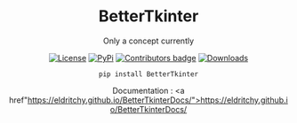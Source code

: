 <div align="center">
  
# BetterTkinter

Only a concept currently

[![License](https://img.shields.io/badge/License-MIT-blue)](https://github.com/Eldritchy/BetterTkinter#license)  [![PyPi](https://img.shields.io/badge/PyPi%20Link-FFFF00)](https://pypi.org/project/BetterTkinter/)  <a href="https://github.com/D-I-Projects/BetterTkinter/blob/master/CONTRIBUTING.md"> <img src="https://img.shields.io/github/contributors-anon/Eldritchy/BetterTkinter" alt="Contributors badge" /></a>  [![Downloads](https://static.pepy.tech/badge/BetterTkinter)](https://pepy.tech/project/BetterTkinter)

```pip install BetterTkinter``` 

Documentation : <a href"https://eldritchy.github.io/BetterTkinterDocs/">https://eldritchy.github.io/BetterTkinterDocs/</a>

</div>
